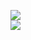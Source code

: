 [![](https://img.shields.io/badge/Made%20With-Github%20Spray-lightgrey.svg?style=for-the-badge&logo=github)](https://github.com/Annihil/github-spray#26995)  
[![](https://i.imgur.com/2DrTn0Z.gif)](https://github.com/Annihil/github-spray)
